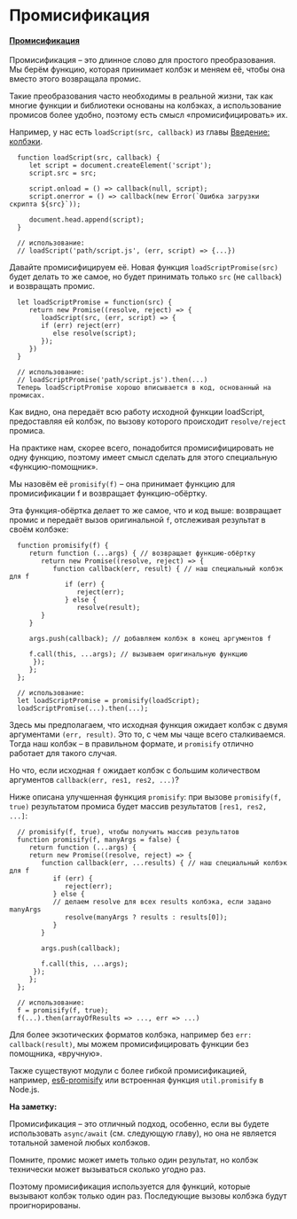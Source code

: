 # Промисификация

#### [Промисификация](https://learn.javascript.ru/promisify)

Промисификация – это длинное слово для простого преобразования. Мы берём функцию, которая принимает колбэк и меняем её,
чтобы она вместо этого возвращала промис.

Такие преобразования часто необходимы в реальной жизни, так как многие функции и библиотеки основаны на колбэках, а
использование промисов более удобно, поэтому есть смысл «промисифицировать» их.

Например, у нас есть `loadScript(src, callback)` из главы [Введение: колбэки](https://learn.javascript.ru/callbacks).

      function loadScript(src, callback) {
         let script = document.createElement('script');
         script.src = src;
         
         script.onload = () => callback(null, script);
         script.onerror = () => callback(new Error(`Ошибка загрузки скрипта ${src}`));
         
         document.head.append(script);
      }
      
      // использование:
      // loadScript('path/script.js', (err, script) => {...})

Давайте промисифицируем её. Новая функция `loadScriptPromise(src)` будет делать то же самое, но будет принимать
только `src` (не `callback`) и возвращать промис.

      let loadScriptPromise = function(src) {
         return new Promise((resolve, reject) => {
            loadScript(src, (err, script) => {
            if (err) reject(err)
               else resolve(script);
            });
         })
      }
      
      // использование:
      // loadScriptPromise('path/script.js').then(...)
      Теперь loadScriptPromise хорошо вписывается в код, основанный на промисах.

Как видно, она передаёт всю работу исходной функции loadScript, предоставляя ей колбэк, по вызову которого
происходит `resolve/reject` промиса.

На практике нам, скорее всего, понадобится промисифицировать не одну функцию, поэтому имеет смысл сделать для этого
специальную «функцию-помощник».

Мы назовём её `promisify(f)` – она принимает функцию для промисификации f и возвращает функцию-обёртку.

Эта функция-обёртка делает то же самое, что и код выше: возвращает промис и передаёт вызов оригинальной `f`, отслеживая
результат в своём колбэке:

      function promisify(f) {
         return function (...args) { // возвращает функцию-обёртку
            return new Promise((resolve, reject) => {
               function callback(err, result) { // наш специальный колбэк для f
                  if (err) {
                     reject(err);
                  } else {
                     resolve(result);
            }
         }
         
         args.push(callback); // добавляем колбэк в конец аргументов f
   
         f.call(this, ...args); // вызываем оригинальную функцию
          });
         };
      };
      
      // использование:
      let loadScriptPromise = promisify(loadScript);
      loadScriptPromise(...).then(...);

Здесь мы предполагаем, что исходная функция ожидает колбэк с двумя аргументами `(err, result)`. Это то, с чем мы чаще
всего сталкиваемся. Тогда наш колбэк – в правильном формате, и `promisify` отлично работает для такого случая.

Но что, если исходная `f` ожидает колбэк с большим количеством аргументов `callback(err, res1, res2, ...)`?

Ниже описана улучшенная функция `promisify`: при вызове `promisify(f, true)` результатом промиса будет массив
результатов `[res1, res2, ...]`:

      // promisify(f, true), чтобы получить массив результатов
      function promisify(f, manyArgs = false) {
         return function (...args) {
         return new Promise((resolve, reject) => {
            function callback(err, ...results) { // наш специальный колбэк для f
               if (err) {
                  reject(err);
               } else {
               // делаем resolve для всех results колбэка, если задано manyArgs
                  resolve(manyArgs ? results : results[0]);
               }
            }
            
            args.push(callback);
      
            f.call(this, ...args);
          });
         };
      };
      
      // использование:
      f = promisify(f, true);
      f(...).then(arrayOfResults => ..., err => ...)

Для более экзотических форматов колбэка, например без `err: callback(result)`, мы можем промисифицировать функции без
помощника, «вручную».

Также существуют модули с более гибкой промисификацией,
например, [es6-promisify](https://github.com/digitaldesignlabs/es6-promisify) или встроенная функция `util.promisify` в
Node.js.

**На заметку:**

Промисификация – это отличный подход, особенно, если вы будете использовать `async/await` (см. следующую главу), но она
не является тотальной заменой любых колбэков.

Помните, промис может иметь только один результат, но колбэк технически может вызываться сколько угодно раз.

Поэтому промисификация используется для функций, которые вызывают колбэк только один раз. Последующие вызовы колбэка
будут проигнорированы.
